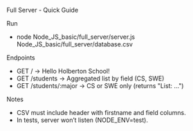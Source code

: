 Full Server - Quick Guide

Run
- node Node_JS_basic/full_server/server.js Node_JS_basic/full_server/database.csv

Endpoints
- GET / → Hello Holberton School!
- GET /students → Aggregated list by field (CS, SWE)
- GET /students/:major → CS or SWE only (returns "List: ...")

Notes
- CSV must include header with firstname and field columns.
- In tests, server won’t listen (NODE_ENV=test).
